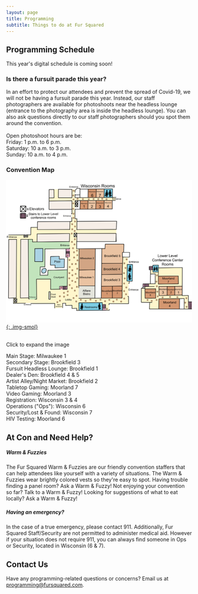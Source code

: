 ```yaml
---
layout: page
title: Programming
subtitle: Things to do at Fur Squared
---
```

## Programming Schedule

This year's digital schedule is coming soon!

### Is there a fursuit parade this year?

In an effort to protect our attendees and prevent the spread of Covid-19, we will not be having a fursuit parade this year. Instead, our staff photographers are available for photoshoots near the headless lounge (entrance to the photography area is inside the headless lounge). You can also ask questions directly to our staff photographers should you spot them around the convention.<br><br>Open photoshoot hours are be:<br>Friday: 1 p.m. to 6 p.m.<br>Saturday: 10 a.m. to 3 p.m.<br>Sunday: 10 a.m. to 4 p.m.

### Convention Map

[![F2 hotel map by TheRougeCat, click to expand](/uploads/f2-map-2023.png){: .img-smol}](/uploads/f2-map-2023.png)

<br>Click to expand the image

Main Stage: Milwaukee 1<br>Secondary Stage: Brookfield 3<br>Fursuit Headless Lounge: Brookfield 1<br>Dealer's Den: Brookfield 4 & 5<br>Artist Alley/Night Market: Brookfield 2<br>Tabletop Gaming: Moorland 7<br>Video Gaming: Moorland 3<br>Registration: Wisconsin 3 & 4<br>Operations ("Ops"): Wisconsin 6<br>Security/Lost & Found: Wisconsin 7<br>HIV Testing: Moorland 6

## At Con and Need Help?

##### Warm & Fuzzies

The Fur Squared Warm & Fuzzies are our friendly convention staffers that can help attendees like yourself with a variety of situations. The Warm & Fuzzies wear brightly colored vests so they're easy to spot. Having trouble finding a panel room? Ask a Warm & Fuzzy! Not enjoying your convention so far? Talk to a Warm & Fuzzy! Looking for suggestions of what to eat locally? Ask a Warm & Fuzzy!

##### Having an emergency?

In the case of a true emergency, please contact 911. Additionally, Fur Squared Staff/Security are not permitted to administer medical aid. However if your situation does not require 911, you can always find someone in Ops or Security, located in Wisconsin (6 & 7).

## Contact Us

Have any programming-related questions or concerns? Email us at [programming@fursquared.com](mailto:programming@fursquared.com).
